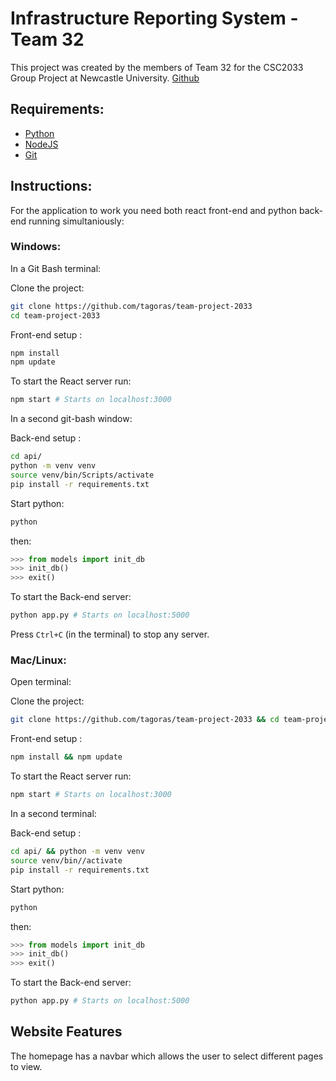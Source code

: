 # Infrastructure Reporting System - Team 32

This project was created by the members of Team 32 for the CSC2033 Group Project at Newcastle University.
[Github](https://github.com/tagoras/team-project-2033)

## Requirements: 
- [Python](https://www.python.org/)
- [NodeJS](https://nodejs.org/en/download/)
- [Git](https://git-scm.com/)

## Instructions:
For the application to work you need both react front-end and python back-end running simultaniously:

### Windows: 

In a Git Bash terminal:

Clone the project:
```bash
git clone https://github.com/tagoras/team-project-2033
cd team-project-2033
```

Front-end setup :
```bash
npm install
npm update
```
To start the React server run:
```bash
npm start # Starts on localhost:3000
```
In a second git-bash window:

Back-end setup : 
```bash
cd api/
python -m venv venv
source venv/bin/Scripts/activate
pip install -r requirements.txt
```
Start python: 
```bash
python
```
then:
```python
>>> from models import init_db
>>> init_db()
>>> exit()
```
To start the Back-end server:
```bash
python app.py # Starts on localhost:5000
```
Press `Ctrl+C` (in the terminal) to stop any server.

### Mac/Linux:

Open terminal:

Clone the project:
```bash
git clone https://github.com/tagoras/team-project-2033 && cd team-project-2033
```

Front-end setup :
```bash
npm install && npm update
```
To start the React server run:
```bash
npm start # Starts on localhost:3000
```
In a second terminal:   

Back-end setup : 
```bash
cd api/ && python -m venv venv
source venv/bin//activate
pip install -r requirements.txt
```
Start python: 
```bash
python
```
then:
```python
>>> from models import init_db
>>> init_db()
>>> exit()
```
To start the Back-end server:
```bash
python app.py # Starts on localhost:5000
```




## Website Features

The homepage has a navbar which allows the user to select different pages to view.

